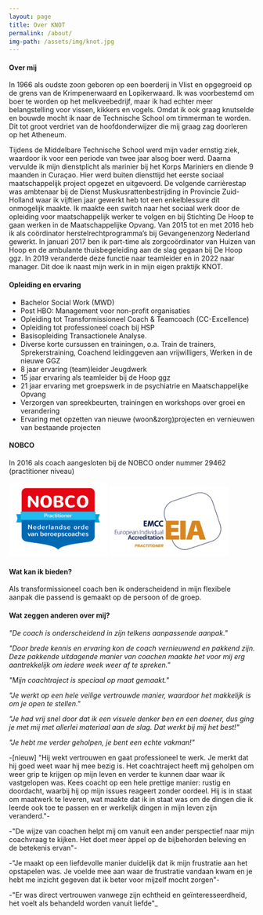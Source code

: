 ```yaml
---
layout: page
title: Over KNOT
permalink: /about/
img-path: /assets/img/knot.jpg
---
```

#### Over mij
In 1966 als oudste zoon geboren op een boerderij in Vlist en opgegroeid op de grens van de Krimpenerwaard en Lopikerwaard. Ik was  voorbestemd om boer te worden op het melkveebedrijf, maar ik had echter meer belangstelling voor vissen, kikkers en vogels. Omdat ik ook graag knutselde en bouwde mocht ik naar de Technische School om timmerman te worden. Dit tot groot verdriet van de hoofdonderwijzer die mij graag zag doorleren op het Atheneum.

Tijdens de Middelbare Technische School werd mijn vader ernstig ziek, waardoor ik voor een periode van twee jaar alsog boer werd. Daarna vervulde ik mijn dienstplicht als marinier bij het Korps Mariniers en diende 9 maanden in Curaçao. Hier werd buiten diensttijd het eerste sociaal maatschappelijk project opgezet en uitgevoerd. De volgende carrièrestap was ambtenaar bij de Dienst Muskusrattenbestrijding in Provincie Zuid-Holland waar ik vijftien jaar gewerkt heb tot een enkelblessure dit onmogelijk maakte. Ik maakte een switch naar het sociaal werk door de opleiding voor maatschappelijk werker te volgen en bij Stichting De Hoop te gaan werken in de Maatschappelijke Opvang. Van 2015 tot en met 2016 heb ik als coördinator herstelrechtprogramma’s bij Gevangenenzorg Nederland gewerkt. In januari 2017 ben ik part-time als zorgcoördinator van Huizen van Hoop en de ambulante thuisbegeleiding aan de slag gegaan bij De Hoop ggz. In 2019 veranderde deze functie naar teamleider en in 2022 naar manager. Dit doe ik naast mijn werk in in mijn eigen praktijk KNOT.


#### Opleiding en ervaring
- Bachelor Social Work (MWD)
- Post HBO: Management voor non-profit organisaties
- Opleiding tot Transformissioneel Coach & Teamcoach (CC-Excellence)
- Opleiding tot professioneel coach bij HSP
- Basisopleiding Transactionele Analyse.
- Diverse korte cursussen en trainingen, o.a. Train de trainers, Sprekerstraining, Coachend leidinggeven aan vrijwilligers,            Werken in de nieuwe GGZ
- 8 jaar ervaring (team)leider Jeugdwerk
- 15 jaar ervaring als teamleider bij de Hoop ggz
- 21 jaar ervaring met groepswerk in de psychiatrie en Maatschappelijke Opvang
- Verzorgen van spreekbeurten, trainingen en workshops over groei en verandering
- Ervaring met opzetten van nieuwe (woon&zorg)projecten en vernieuwen van bestaande projecten
  
  

#### NOBCO
In 2016 als coach aangesloten bij de NOBCO onder nummer 29462 (practitioner niveau)

<div>
    <div style="width: 40%; display: inline-block;">
        <img src="/assets/img/nobco.png" />
    </div>
    <div style="width: 48%; display: inline-block;">
        <img src="/assets/img/eia.jpg" />
    </div>
</div>

#### Wat kan ik bieden?
Als transformissioneel coach ben ik onderscheidend in mijn flexibele aanpak die passend is gemaakt op de persoon of de groep.

#### Wat zeggen anderen over mij?
_"De coach is onderscheidend in zijn telkens aanpassende aanpak."_

_"Door brede kennis en ervaring kon de coach vernieuwend en pakkend zijn. Deze pakkende uitdagende manier van coachen maakte het voor mij erg aantrekkelijk om iedere week weer af te spreken."_

_"Mijn coachtraject is speciaal op maat gemaakt."_

_"Je werkt op een hele veilige vertrouwde manier, waardoor het makkelijk is om je open te stellen."_

_"Je had vrij snel door dat ik een visuele denker ben en een doener, dus ging je met mij met allerlei materiaal aan de slag. Dat werkt bij mij het best!"_

_"Je hebt me verder geholpen, je bent een echte vakman!"_

-[nieuw] "Hij wekt vertrouwen en gaat professioneel te werk. Je merkt dat hij goed weet waar hij mee bezig is. 
Het coachtraject heeft mij geholpen om weer grip te krijgen op mijn leven en verder te kunnen daar waar ik vastgelopen was. 
Kees coacht op een hele prettige manier: rustig en doordacht, waarbij hij op mijn issues reageert zonder oordeel. Hij is in staat om maatwerk te leveren, wat maakte dat ik in staat was om de dingen die ik leerde ook toe te passen en er werkelijk dingen in mijn leven zijn veranderd."- 

-"De wijze van coachen helpt mij om vanuit een ander perspectief naar mijn coachvraag te kijken. Het doet meer àppel op de bijbehorden beleving en de betekenis ervan"-

-"Je maakt op een liefdevolle manier duidelijk dat ik mijn frustratie aan het opstapelen was. Je voelde mee aan waar de frustratie vandaan kwam en je hebt me inzicht gegeven dat ik beter voor mijzelf mocht zorgen"-

-"Er was direct vertrouwen vanwege zijn echtheid en geïnteresseerdheid, het voelt als behandeld worden vanuit liefde"_
